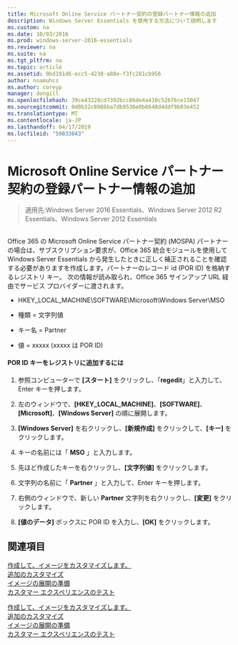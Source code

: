 ```yaml
---
title: Microsoft Online Service パートナー契約の登録パートナー情報の追加
description: Windows Server Essentials を使用する方法について説明します
ms.custom: na
ms.date: 10/03/2016
ms.prod: windows-server-2016-essentials
ms.reviewer: na
ms.suite: na
ms.tgt_pltfrm: na
ms.topic: article
ms.assetid: 9bd191d6-ecc5-4230-a88e-f3fc281cb956
author: nnamuhcs
ms.author: coreyp
manager: dongill
ms.openlocfilehash: 39ce43228cd7392bcc86de4a410c52676ce15047
ms.sourcegitcommit: 0d0b32c8986ba7db9536e0b8648d4ddf9b03e452
ms.translationtype: MT
ms.contentlocale: ja-JP
ms.lasthandoff: 04/17/2019
ms.locfileid: "59833043"
---
```

# <a name="add-microsoft-online-service-partner-agreement-partner-of-record-information"></a>Microsoft Online Service パートナー契約の登録パートナー情報の追加

>適用先:Windows Server 2016 Essentials、Windows Server 2012 R2 Essentials、Windows Server 2012 Essentials

##  <a name="BKMK_3rdLevelDomanNames"></a>   
 Office 365 の Microsoft Online Service パートナー契約 (MOSPA) パートナーの場合は、サブスクリプション要求が、Office 365 統合モジュールを使用して Windows Server Essentials から発生したときに正しく補正されることを確認する必要がありますを作成します。パートナーのレコード id (POR ID) を格納するレジストリ キー。 次の情報が読み取られ、Office 365 サインアップ URL 経由でサービス プロバイダーに渡されます。  
  
-   HKEY_LOCAL_MACHINE\SOFTWARE\Microsoft\Windows Server\MSO  
  
-   種類 = 文字列値  
  
-   キー名 = Partner  
  
-   値 = xxxxx (xxxxx は POR ID)  
  
#### <a name="to-add-the-por-id-key-to-the-registry"></a>POR ID キーをレジストリに追加するには  
  
1.  参照コンピューターで **[スタート]** をクリックし、「**regedit**」と入力して、Enter キーを押します。  
  
2.  左のウィンドウで、**[HKEY_LOCAL_MACHINE]**、**[SOFTWARE]**、**[Microsoft]**、**[Windows Server]** の順に展開します。  
  
3.  **[Windows Server]** を右クリックし、**[新規作成]** をクリックして、**[キー]** をクリックします。  
  
4.  キーの名前には「 **MSO** 」と入力します。  
  
5.  先ほど作成したキーを右クリックし、**[文字列値]** をクリックします。  
  
6.  文字列の名前に「 **Partner** 」と入力して、Enter キーを押します。  
  
7.  右側のウィンドウで、新しい **Partner** 文字列を右クリックし、**[変更]** をクリックします。  
  
8.  **[値のデータ]** ボックスに POR ID を入力し、**[OK]** をクリックします。  
  
## <a name="see-also"></a>関連項目  

 [作成して、イメージをカスタマイズします。](Creating-and-Customizing-the-Image.md)   
 [追加のカスタマイズ](Additional-Customizations.md)   
 [イメージの展開の準備](Preparing-the-Image-for-Deployment.md)   
 [カスタマー エクスペリエンスのテスト](Testing-the-Customer-Experience.md)

 [作成して、イメージをカスタマイズします。](../install/Creating-and-Customizing-the-Image.md)   
 [追加のカスタマイズ](../install/Additional-Customizations.md)   
 [イメージの展開の準備](../install/Preparing-the-Image-for-Deployment.md)   
 [カスタマー エクスペリエンスのテスト](../install/Testing-the-Customer-Experience.md)


